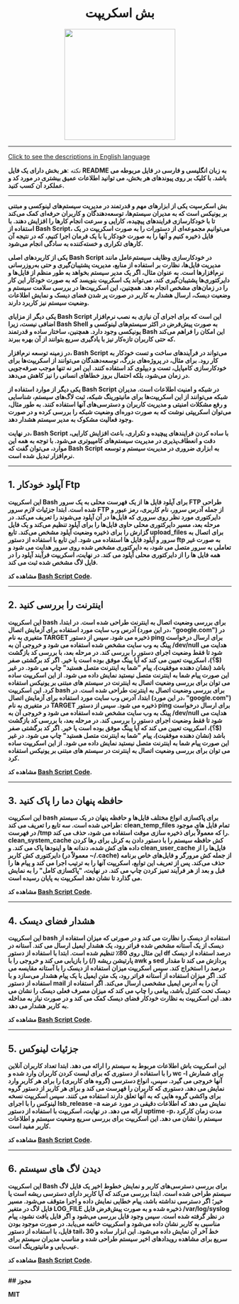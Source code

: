 <div align="center">

# بش اسکریپت
<img src="https://cloud.githubusercontent.com/assets/2059754/24601246/753a7f36-1858-11e7-9d6b-7a0e64fb27f7.png" height="250px" width="250px">

</div>

<hr>

[Click to see the descriptions in English language](README.md)

نکته :<b>هر بخش دارای یک فایل README به زبان انگلیسی و فارسی در فایل مربوطه می باشد. با کلیک بر روی پیوندهای هر بخش، می توانید اطلاعات عمیق بیشتری در مورد کد و عملکرد آن کسب کنید.<b/>
<hr>


بش اسکرسپت یکی از ابزارهای مهم و قدرتمند در مدیریت سیستم‌های لینوکسی و مبتنی بر یونیکس است که به مدیران سیستم‌ها، توسعه‌دهندگان و کاربران حرفه‌ای کمک می‌کند تا با خودکارسازی فرایندهای پیچیده، کارایی و سرعت انجام کارها را افزایش دهند. با استفاده از Bash Script، می‌توانیم مجموعه‌ای از دستورات را به صورت اسکریپت در یک فایل ذخیره کنیم و آنها را به صورت خودکار یا با یک فرمان اجرا کنیم، که در نتیجه آن کارهای تکراری و خسته‌کننده به سادگی انجام می‌شود.

یکی از کاربردهای اصلی Bash Script در خودکارسازی وظایف سیستم‌عامل مانند مدیریت فایل‌ها، نظارت بر استفاده از منابع، مدیریت پشتیبان‌گیری و حتی به‌روزرسانی نرم‌افزارها است. به عنوان مثال، اگر یک مدیر سیستم بخواهد به طور منظم از فایل‌ها و دایرکتوری‌ها پشتیبان‌گیری کند، می‌تواند یک اسکریپت بنویسد که به صورت خودکار این کار را در زمان‌های مشخص انجام دهد. همچنین، این اسکریپت‌ها در بررسی سلامت سیستم و وضعیت دیسک، ارسال هشدار به کاربر در صورت پر شدن فضای دیسک و نمایش اطلاعات وضعیت سیستم نیز کاربرد دارند.

یکی دیگر از مزایای Bash Script این است که برای اجرای آن نیازی به نصب نرم‌افزار اضافی نیست، زیرا Bash Shell به صورت پیش‌فرض در اکثر سیستم‌های لینوکسی و یونیکسی وجود دارد. همچنین، ساختار ساده و قدرتمند Bash این امکان را فراهم می‌کند که حتی کاربران تازه‌کار نیز با یادگیری سریع بتوانند از آن بهره ببرند.

در زمینه توسعه نرم‌افزار، Bash Script می‌تواند در فرآیندهای ساخت و تست خودکار به کار رود. برای مثال، در پروژه‌های بزرگ، توسعه‌دهندگان می‌توانند از اسکریپت‌ها برای خودکارسازی کامپایل، تست و دیپلوی کد استفاده کنند. این امر نه تنها موجب صرفه‌جویی در زمان می‌شود، بلکه احتمال بروز خطاهای انسانی را نیز کاهش می‌دهد.

یکی دیگر از موارد استفاده از Bash Script در شبکه و امنیت اطلاعات است. مدیران شبکه می‌توانند از این اسکریپت‌ها برای مانیتورینگ شبکه، ثبت لاگ‌های سیستم، شناسایی و رفع مشکلات امنیتی و مدیریت کاربران و دسترسی‌های آنها استفاده کنند. به طور مثال، می‌توان اسکریپتی نوشت که به صورت دوره‌ای وضعیت شبکه را بررسی کرده و در صورت وجود فعالیت مشکوک به مدیر سیستم هشدار دهد.

در نهایت، Bash Script با ساده کردن فرایندهای پیچیده و تکراری، باعث افزایش کارایی، دقت و انعطاف‌پذیری در مدیریت سیستم‌های کامپیوتری می‌شود. با توجه به همه این موارد، می‌توان گفت که Bash Script به ابزاری ضروری در مدیریت سیستم و توسعه نرم‌افزار تبدیل شده است.

<hr>

## 1. آپلود خودکار Ftp
این اسکریپت Bash برای آپلود فایل ها از یک فهرست محلی به یک سرور FTP طراحی شده است. ابتدا جزئیات لازم سرور FTP از جمله آدرس سرور، نام کاربری، رمز عبور و دایرکتوری مورد نظر روی سروری که فایل‌ها در آن آپلود می‌شوند را تعریف می‌کند. در مرحله بعد، مسیر دایرکتوری محلی حاوی فایل‌ها را برای آپلود تنظیم می‌کند و یک فایل گزارش را برای ذخیره وضعیت آپلود مشخص می‌کند. تابع upload_files برای اتصال به سرور و آپلود فایل ها استفاده می شود. این تابع با استفاده از دستور ftp به صورت غیر تعاملی به سرور متصل می شود، به دایرکتوری مشخص شده روی سرور هدایت می شود و همه فایل ها را از دایرکتوری محلی آپلود می کند. در نهایت، اسکریپت فرآیند آپلود را در فایل لاگ مشخص شده ثبت می کند.

مشاهده کد <b>[Bash Script Code](BashScript/AutoFtpUpload/AutoFtpUploadPersian.sh)</b>.
<hr>

## 2. اینترنت را بررسی کنید
این اسکریپت bash برای بررسی وضعیت اتصال به اینترنت طراحی شده است. در ابتدا، آدرس وب سایت مورد استفاده برای آزمایش اتصال (در این مورد، "google.com") در متغیری به نام TARGET ذخیره می شود. سپس از دستور ping برای ارسال درخواست پینگ به وب سایت مشخص شده استفاده می شود و خروجی آن به /dev/null هدایت می شود تا فقط وضعیت اجرای دستور را بررسی کند. در مرحله بعد، با بررسی کد بازگشت ($؟)، اسکریپت تعیین می کند که آیا پینگ موفق بوده است یا خیر. اگر کد برگشتی صفر باشد (نشان دهنده موفقیت)، پیام "شما به اینترنت متصل هستید" چاپ می شود. در غیر این صورت پیام شما به اینترنت متصل نیستید نمایش داده می شود. از این اسکریپت ساده می توان برای بررسی وضعیت اتصال به اینترنت در سیستم های مبتنی بر یونیکس استفاده کرد. این اسکریپت bash برای بررسی وضعیت اتصال به اینترنت طراحی شده است. در ابتدا، آدرس وب سایت مورد استفاده برای آزمایش اتصال (در این مورد، "google.com") در متغیری به نام TARGET ذخیره می شود. سپس از دستور ping برای ارسال درخواست پینگ به وب سایت مشخص شده استفاده می شود و خروجی آن به /dev/null هدایت می شود تا فقط وضعیت اجرای دستور را بررسی کند. در مرحله بعد، با بررسی کد بازگشت ($؟)، اسکریپت تعیین می کند که آیا پینگ موفق بوده است یا خیر. اگر کد برگشتی صفر باشد (نشان دهنده موفقیت)، پیام "شما به اینترنت متصل هستید" چاپ می شود. در غیر این صورت پیام شما به اینترنت متصل نیستید نمایش داده می شود. از این اسکریپت ساده می توان برای بررسی وضعیت اتصال به اینترنت در سیستم های مبتنی بر یونیکس استفاده کرد.

مشاهده کد <b>[Bash Script Code](BashScript/CheckInternet/CheckInternetPersian.sh)</b>.
<hr>

## 3. حافظه پنهان دما را پاک کنید
این اسکریپت bash برای پاکسازی انواع مختلف فایل‌ها و حافظه پنهان در یک سیستم طراحی شده است. سه تابع را تعریف می کند: clean_temp_files تمام فایل های موجود در فهرست /tmp را که معمولاً برای ذخیره سازی موقت استفاده می شود، حذف می کند. clean_system_cache کش حافظه سیستم را با دستور دادن به کرنل برای رها کردن داده های کش شده، دندانه ها و اینودها پاک می کند. و clean_user_cache فایل‌ها را از دایرکتوری کش کاربر (معمولاً در ~/.cache) از جمله کش مرورگر و فایل‌های خاص برنامه حذف می‌کند. پس از تعریف این توابع، اسکریپت آنها را به ترتیب اجرا می کند و پیام ها را قبل و بعد از هر فرآیند تمیز کردن چاپ می کند. در نهایت، "پاکسازی کامل" را به نمایش می گذارد تا نشان دهد اسکریپت به پایان رسیده است.

مشاهده کد <b>[Bash Script Code](BashScript/CleanupTempCache/cleanupTempCachePersian.sh)</b>.
<hr>

## 4. هشدار فضای دیسک
این اسکریپت bash استفاده از دیسک را نظارت می کند و در صورتی که میزان استفاده از دیسک از یک آستانه مشخص شده فراتر رود، یک هشدار ایمیل ارسال می کند. آستانه در این مثال روی 80٪ تنظیم شده است. ابتدا با استفاده از دستور df درصد استفاده از دیسک پارتیشن ریشه (/) را بازیابی می کند و خروجی را با awk و sed پردازش می کند تا مقدار درصد را استخراج کند. سپس اسکریپت میزان استفاده از دیسک را با آستانه مقایسه می کند. اگر میزان استفاده از آستانه فراتر رود، یک متن ایمیل با یک پیام هشدار می‌سازد و با استفاده از دستور mail آن را به آدرس ایمیل مشخصی ارسال می‌کند. اگر استفاده از دیسک تحت کنترل باشد، پیامی را چاپ می کند که میزان مصرف فعلی دیسک را نشان می دهد. این اسکریپت به نظارت خودکار فضای دیسک کمک می کند و در صورت نیاز به مداخله به کاربر هشدار می دهد.

مشاهده کد <b>[Bash Script Code](BashScript/DiskSpaceAlert/DiskSpaceAlertPersian.sh)</b>.
<hr>

## 5. جزئیات لینوکس
این اسکریپت باش اطلاعات مربوط به سیستم را ارائه می دهد. ابتدا تعداد کاربران آنلاین را با استفاده از دستوری که برای لیست کردن کاربران وارد شده و wc -l برای شمارش آنها خروجی می گیرد. سپس، انواع دسترسی (گروه های کاربری) را برای هر کاربر وارد نمایش می دهد. دستوری که کاربران را فهرست می کند و برای هر کاربر از دستور گروه برای واکشی گروه هایی که به آنها تعلق دارند استفاده می کنند. سپس اسکریپت نسخه لینوکس را با اجرای lsb_release -a نمایش می دهد که اطلاعات دقیقی در مورد عرضه ارائه می دهد. در نهایت، اسکریپت با استفاده از دستور uptime -p، مدت زمان کارکرد سیستم را نشان می دهد. این اسکریپت برای بررسی سریع وضعیت سیستم و اطلاعات کاربر مفید است.

مشاهده کد <b>[Bash Script Code](BashScript/LinuxDetails/LinuxDetailsPersian.sh)</b>.
<hr>

## 6. دیدن لاگ های سیستم
این اسکریپت Bash برای بررسی دسترسی‌های کاربر و نمایش خطوط اخیر یک فایل لاگ سیستم طراحی شده است. ابتدا بررسی می‌کند که آیا کاربر دارای دسترسی ریشه است یا خیر؛ اگر دسترسی نداشته باشد، پیام خطایی نمایش داده و اجرا متوقف می‌شود. مسیر فایل لاگ در متغیر LOG_FILE ذخیره شده و به صورت پیش‌فرض فایل /var/log/syslog در نظر گرفته شده است. سپس وجود فایل بررسی می‌شود و اگر فایل یافت نشود، پیام مناسبی به کاربر نشان داده می‌شود و اسکریپت خاتمه می‌یابد. در صورت موجود بودن فایل، با استفاده از دستور tail، 30 خط آخر آن نمایش داده می‌شود. این ابزار ساده و سریع برای مشاهده رویدادهای اخیر سیستم طراحی شده و مناسب مدیران سیستم برای عیب‌یابی و مانیتورینگ است.

مشاهده کد <b>[Bash Script Code](BashScript/ViewSyslog/ViewSyslogPersian.sh)</b>.

<hr>
## مجوز

MIT

